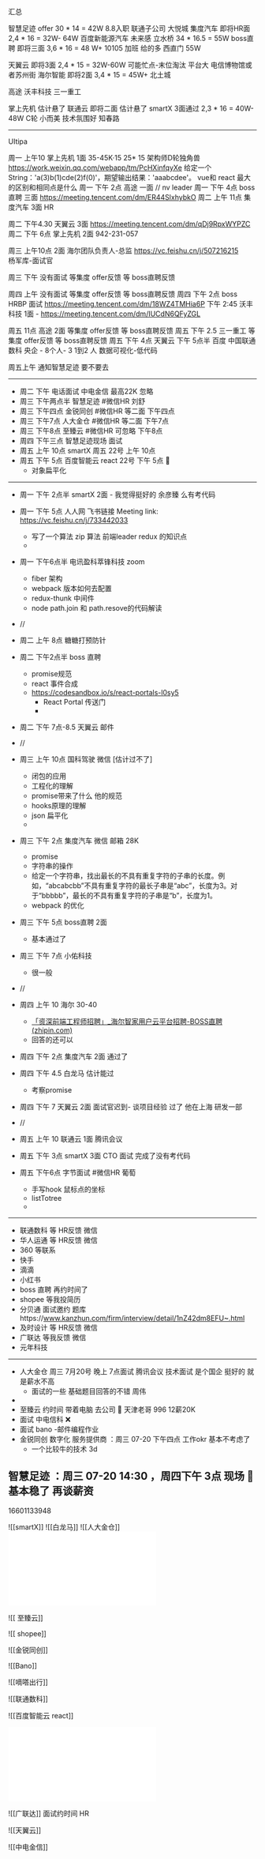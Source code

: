 汇总 

智慧足迹    offer          30 * 14  =    42W         8.8入职   联通子公司                大悦城
集度汽车   即将HR面   2,4 * 16  =   32W- 64W   百度新能源汽车  未来感        立水桥  34 * 16.5 = 55W
boss直聘   即将三面   3,6  * 16  =   48 W+          10105  加班    给的多            西直门    55W

天翼云       即将3面     2,4 * 15  =   32W-60W    可能忙点-末位淘汰  平台大   电信博物馆或者苏州街 
海尔智能    即将2面    3,4  * 15  =   45W+                                                           北土城

高途 
沃丰科技
三一重工

掌上先机    估计悬了
联通云       即将二面     估计悬了
smartX      3面通过      2,3 * 16  =  40W-48W     C轮 小而美 技术氛围好         知春路

--- 
UItipa 

周一  上午10  掌上先机 1面    35-45K·15  25* 15    架构师D轮独角兽 https://work.weixin.qq.com/webapp/tm/PcHXinfqyXe
	给定一个String：'a(3)b(1)cde(2)f(0)'，期望输出结果：'aaabcdee'。
	vue和 react 最大的区别和相同点是什么 
周一   下午 2点 高途  一面  // nv leader 
周一   下午 4点  boss直聘 三面  https://meeting.tencent.com/dm/ER44SlxhybkO 
周二   上午 11点 集度汽车 3面 HR 

周二  下午4.30    天翼云  3面      https://meeting.tencent.com/dm/qDj9RpxWYPZC   
周二   下午 6点  掌上先机 2面     942-231-057

周三  上午10点  2面  海尔团队负责人-总监 https://vc.feishu.cn/j/507216215  
	杨军库-面试官
	
周三  下午 没有面试   等集度 offer反馈 等 boss直聘反馈

周四  上午 没有面试   等集度 offer反馈 等 boss直聘反馈
周四   下午  2点     boss HRBP 面试 https://meeting.tencent.com/dm/18WZ4TMHia6P 
          下午  2:45   沃丰科技  1面   - https://meeting.tencent.com/dm/IUCdN6QFyZGL


周五 11点 高途 2面  等集度 offer反馈 等 boss直聘反馈
周五 下午 2.5 三一重工   等集度 offer反馈 等 boss直聘反馈
周五 下午  4点  天翼云 
		下午  5点半   百度 
		 中国联通数科  央企 - 8个人- 3   1到2 人 数据可视化-低代码
         
         

周五上午 通知智慧足迹  要不要去  



-----

- 周二   下午 电话面试   中电金信 最高22K  忽略 
- 周三 下午两点半  智慧足迹 #微信HR 刘舒  
- 周三 下午四点  金锐同创 #微信HR   等二面  下午四点
- 周三  下午7点  人大金仓  #微信HR  等二面  下午7点
- 周三  下午8点 至臻云 #微信HR    可忽略 下午8点
- 周四 下午三点  智慧足迹现场 面试  
- 周五 上午 10点    smartX  周五   22号 上午 10点   
- 周五 下午 5点   百度智能云 react  22号 下午 5点   🍠
	- 对象扁平化

---
- 周一  下午 2点半 smartX  2面  - 我觉得挺好的  余彦臻  么有考代码
- 周一  下午 5点   人人网   飞书链接  Meeting link: https://vc.feishu.cn/j/733442033
	- 写了一个算法 zip 算法  前端leader  redux 的知识点
	- 
- 周一  下午6点半 电讯盈科萃锋科技 zoom
	- fiber 架构
	- webpack 版本如何去配置
	- redux-thunk 中间件
	- node path.join    和 path.resove的代码解读
- //
- 周二  上午 8点 糖糖打预防针
- 周二  下午2点半 boss 直聘  
	- promise规范
	- react 事件合成
	- https://codesandbox.io/s/react-portals-l0sy5
		- React Portal 传送门
		- 
- 周二  下午 7点-8.5 天翼云   邮件   
- //
- 周三 上午 10点   国科驾驶 微信   [估计过不了]
	- 闭包的应用
	- 工程化的理解
	- promise带来了什么  他的规范
	- hooks原理的理解
	- json 扁平化
	- 
- 周三 下午 2点     集度汽车 微信 邮箱  28K
	- promise 
	- 字符串的操作
	- 给定一个字符串，找出最长的不具有重复字符的子串的长度。例如，“abcabcbb”不具有重复字符的最长子串是“abc”，长度为3。对于“bbbbb”，最长的不具有重复字符的子串是“b”，长度为1。
	- webpack 的优化

- 周三 下午 5点    boss直聘 2面
	- 基本通过了
- 周三 下午 7点    小佑科技
	- 很一般
- //
- 周四   上午  10   海尔 30-40
	- [「资深前端工程师招聘」_海尔智家用户云平台招聘-BOSS直聘 (zhipin.com)](https://www.zhipin.com/job_detail/c5dfc8682fd1676f1XZz2Ni_FlRV.html?ka=geek_chat_job_detail)
	- 回答的还可以
- 周四   下午  2点  集度汽车 2面 通过了
- 周四   下午  4.5  白龙马  估计能过
	- 考察promise
- 周四   下午  7 天翼云 2面 面试官迟到- 谈项目经验 过了  他在上海  研发一部
- //
- 周五 上午 10  联通云  1面  腾讯会议
- 周五   下午 3点  smartX 3面  CTO 面试  完成了没有考代码
- 周五   下午6点  字节面试  #微信HR   葡萄 
	- 手写hook 鼠标点的坐标
	- listTotree
	- 

---



- 联通数科  等 HR反馈  微信
- 华人运通    等 HR反馈  微信
- 360 等联系
- 快手 
- 滴滴 
- 小红书 
- boss 直聘    再约时间了 
- shopee 等我投简历 
- 分贝通 面试邀约  题库https://www.kanzhun.com/firm/interview/detail/1nZ42dm8EFU~.html
- 及时设计   等 HR反馈  微信 
- 广联达 等我反馈  微信 
- 元年科技



---


- 人大金仓    周三   7月20号 晚上 7点面试  腾讯会议 技术面试   是个国企 挺好的 就是薪水不高
	- 面试的一些  基础题目回答的不错 周伟 
- 
- 至臻云     约时间 带着电脑 去公司  🍏 天津老哥 996 12薪20K
- 面试 中电信科     ❌  
- 面试 bano -邮件编程作业 
- 金锐同创  数字化 服务提供商 ：周三 07-20 下午四点    工作okr  基本不考虑了
	- 一个比较牛的技术 3d

##  智慧足迹   ：周三 07-20 14:30 ，周四下午 3点 现场  🍏  基本稳了 再谈薪资 
16601133948

![[smartX]]
![[白龙马]]
![[人大金仓]]
![智慧足迹](智慧足迹.md)

![[ 至臻云]] 

![[ shopee]]

![[金锐同创]]

![[Bano]]

![[嘀嗒出行]] 





![[联通数科]]



![[百度智能云 react]]

![华为外包](华为外包.md)

![[广联达]]  面试约时间 HR 

![[天翼云]]


![[中电金信]]